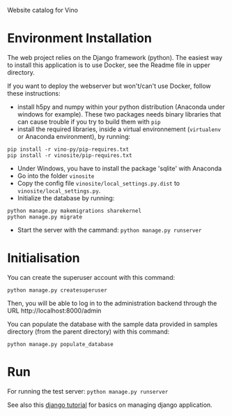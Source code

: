 Website catalog for Vino


Environment Installation
============

The web project relies on the Django framework (python). The easiest way to install this application is to use Docker, see the Readme file in upper directory.

If you want to deploy the webserver but won't/can't use Docker, follow these instructions:
 - install h5py and numpy within your python distribution (Anaconda under windows for example). These two packages needs binary libraries that can cause trouble if you try to build them with `pip`
 - install the required libraries, inside a virtual environnement (`virtualenv` or Anaconda environment), by running:
 ```
 pip install -r vino-py/pip-requires.txt
 pip install -r vinosite/pip-requires.txt
 ```
 - Under Windows, you have to install the package 'sqlite' with Anaconda
 - Go into the folder `vinosite`
 - Copy the config file `vinosite/local_settings.py.dist` to `vinosite/local_settings.py`.
 - Initialize the database by running:
 ``` 
 python manage.py makemigrations sharekernel
 python manage.py migrate
 ```
 - Start the server with the cammand: `python manage.py runserver`

Initialisation
==============
You can create the superuser account with this command:
```
python manage.py createsuperuser
```
Then, you will be able to log in to the administration backend through the URL http://localhost:8000/admin

You can populate the database with the sample data provided in samples directory (from the parent directory) with this command:
```
python manage.py populate_database
```

Run
===
For running the test server:
`python manage.py runserver`

See also this [django tutorial](https://docs.djangoproject.com/en/1.8/intro/tutorial01/) for basics on managing django application.
